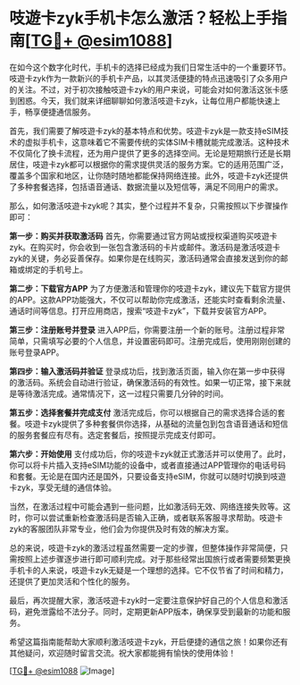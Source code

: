 # 吱遊卡zyk手机卡怎么激活？轻松上手指南[[TG💪+ @esim1088](https://t.me/s/esim1088)]

在如今这个数字化时代，手机卡的选择已经成为我们日常生活中的一个重要环节。吱遊卡zyk作为一款新兴的手机卡产品，以其灵活便捷的特点迅速吸引了众多用户的关注。不过，对于初次接触吱遊卡zyk的用户来说，可能会对如何激活这张卡感到困惑。今天，我们就来详细聊聊如何激活吱遊卡zyk，让每位用户都能快速上手，畅享便捷通信服务。

首先，我们需要了解吱遊卡zyk的基本特点和优势。吱遊卡zyk是一款支持eSIM技术的虚拟手机卡，这意味着它不需要传统的实体SIM卡槽就能完成激活。这种技术不仅简化了换卡流程，还为用户提供了更多的选择空间。无论是短期旅行还是长期居住，吱遊卡zyk都可以根据你的需求提供灵活的服务方案。它的适用范围广泛，覆盖多个国家和地区，让你随时随地都能保持网络连接。此外，吱遊卡zyk还提供了多种套餐选择，包括语音通话、数据流量以及短信等，满足不同用户的需求。

那么，如何激活吱遊卡zyk呢？其实，整个过程并不复杂，只需按照以下步骤操作即可：

**第一步：购买并获取激活码**
首先，你需要通过官方网站或授权渠道购买吱遊卡zyk。在购买时，你会收到一张包含激活码的卡片或邮件。激活码是激活吱遊卡zyk的关键，务必妥善保存。如果你是在线购买，激活码通常会直接发送到你的邮箱或绑定的手机号上。

**第二步：下载官方APP**
为了方便激活和管理你的吱遊卡zyk，建议先下载官方提供的APP。这款APP功能强大，不仅可以帮助你完成激活，还能实时查看剩余流量、通话时间等信息。打开应用商店，搜索“吱遊卡zyk”，下载并安装官方APP。

**第三步：注册账号并登录**
进入APP后，你需要注册一个新的账号。注册过程非常简单，只需填写必要的个人信息，并设置密码即可。注册完成后，使用刚刚创建的账号登录APP。

**第四步：输入激活码并验证**
登录成功后，找到激活页面，输入你在第一步中获得的激活码。系统会自动进行验证，确保激活码的有效性。如果一切正常，接下来就是等待激活完成。通常情况下，这一过程只需要几分钟的时间。

**第五步：选择套餐并完成支付**
激活完成后，你可以根据自己的需求选择合适的套餐。吱遊卡zyk提供了多种套餐供你选择，从基础的流量包到包含语音通话和短信的服务套餐应有尽有。选定套餐后，按照提示完成支付即可。

**第六步：开始使用**
支付成功后，你的吱遊卡zyk就正式激活并可以使用了。此时，你可以将卡片插入支持eSIM功能的设备中，或者直接通过APP管理你的电话号码和套餐。无论是在国内还是国外，只要设备支持eSIM，你就可以随时切换到吱遊卡zyk，享受无缝的通信体验。

当然，在激活过程中可能会遇到一些问题，比如激活码无效、网络连接失败等。这时，你可以尝试重新检查激活码是否输入正确，或者联系客服寻求帮助。吱遊卡zyk的客服团队非常专业，他们会为你提供及时有效的解决方案。

总的来说，吱遊卡zyk的激活过程虽然需要一定的步骤，但整体操作非常简便，只需按照上述步骤逐步进行即可顺利完成。对于那些经常出国旅行或者需要频繁更换手机卡的人来说，吱遊卡zyk无疑是一个理想的选择。它不仅节省了时间和精力，还提供了更加灵活和个性化的服务。

最后，再次提醒大家，激活吱遊卡zyk时一定要注意保护好自己的个人信息和激活码，避免泄露给不法分子。同时，定期更新APP版本，确保享受到最新的功能和服务。

希望这篇指南能帮助大家顺利激活吱遊卡zyk，开启便捷的通信之旅！如果你还有其他疑问，欢迎随时留言交流。祝大家都能拥有愉快的使用体验！

[[TG💪+ @esim1088](https://t.me/s/esim1088) ![Image](https://i.postimg.cc/4NQfJmqS/Snipaste-2025-05-13-00-14-12.png)]